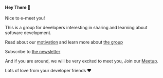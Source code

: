 
#### Hey There 👋

Nice to e-meet you! 

This is a group for developers interesting in sharing and learning about software development.

Read about our [motivation](https://github.com/me-io/community/issues/1) and learn more about [the group](https://github.com/me-io/community/issues/2)

Subscribe to [the newsletter](https://me.io/subscribe-to-our-newsletter)

And if you are around, we will be very excited to meet you, Join our [Meetup](https://me.io/meetup-group).

Lots of love from your developer friends ❤️
